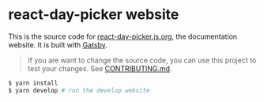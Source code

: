 # react-day-picker website

This is the source code for [react-day-picker.js.org](http://react-day-picker.js.org), the documentation website. It is built with [Gatsby](gatsbyjs.org).

> If you are want to change the source code, you can use this project to test your changes. See [CONTRIBUTING.md](../CONTRIBUTING.md).

```bash
$ yarn install
$ yarn develop # run the develop website
```
